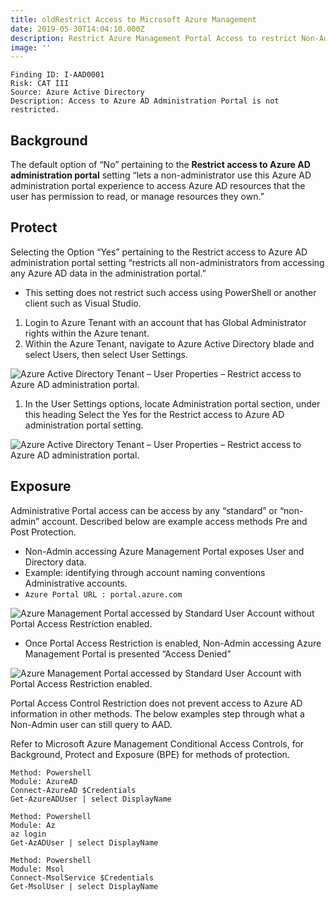 ```yaml
---
title: oldRestrict Access to Microsoft Azure Management
date: 2019-05-30T14:04:10.000Z
description: Restrict Azure Management Portal Access to restrict Non-Admin Users.
image: ''
---
```

```
Finding ID: I-AAD0001Risk: CAT IIISource: Azure Active DirectoryDescription: Access to Azure AD Administration Portal is not restricted.
```

## Background

The default option of “No” pertaining to the **Restrict access to Azure AD administration portal** setting “lets a non-administrator use this Azure AD administration portal experience to access Azure AD resources that the user has permission to read, or manage resources they own.”

## Protect

Selecting the Option “Yes” pertaining to the Restrict access to Azure AD administration portal setting “restricts all non-administrators from accessing any Azure AD data in the administration portal.”

* This setting does not restrict such access using PowerShell or another client such as Visual Studio.

1. Login to Azure Tenant with an account that has Global Administrator rights within the Azure tenant.
2. Within the Azure Tenant, navigate to Azure Active Directory blade and select Users, then select User Settings.

![Azure Active Directory Tenant – User Properties – Restrict access to Azure AD administration portal.](/img/azure-inno-ad-01_001.png "Azure Active Directory Tenant – User Properties – Restrict access to Azure AD administration portal.")

1. In the User Settings options, locate Administration portal section, under this heading Select the Yes for the Restrict access to Azure AD administration portal setting.

![Azure Active Directory Tenant – User Properties – Restrict access to Azure AD administration portal.](/img/azure-inno-ad-01_002.png "Azure Active Directory Tenant – User Properties – Restrict access to Azure AD administration portal.")



## Exposure

Administrative Portal access can be access by any “standard” or “non-admin” account. Described below are example access methods Pre and Post Protection.

* Non-Admin accessing Azure Management Portal exposes User and Directory data.
* Example: identifying through account naming conventions Administrative accounts.
* `Azure Portal URL : portal.azure.com`

![Azure Management Portal accessed by Standard User Account without Portal Access Restriction enabled.](/img/azure-inno-ad-03.png "Azure Management Portal accessed by Standard User Account without Portal Access Restriction enabled.")

* Once Portal Access Restriction is enabled, Non-Admin accessing Azure Management Portal is presented “Access Denied”

![Azure Management Portal accessed by Standard User Account with Portal Access Restriction enabled.](/img/azure-inno-ad-04.png "Azure Management Portal accessed by Standard User Account with Portal Access Restriction enabled.")

Portal Access Control Restriction does not prevent access to Azure AD information in other methods. The below examples step through what a Non-Admin user can still query to AAD.



Refer to Microsoft Azure Management Conditional Access Controls, for Background, Protect and Exposure (BPE) for methods of protection.

```
Method: PowershellModule: AzureADConnect-AzureAD $CredentialsGet-AzureADUser | select DisplayName
```

```
Method: PowershellModule: Azaz loginGet-AzADUser | select DisplayName
```

```
Method: PowershellModule: MsolConnect-MsolService $CredentialsGet-MsolUser | select DisplayName
```

